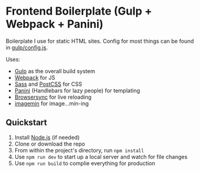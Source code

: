 # Frontend Boilerplate (Gulp + Webpack + Panini)

Boilerplate I use for static HTML sites. Config for most things can be found in [gulp/config.js](gulp/config.js).

Uses:
- [Gulp](https://gulpjs.com/) as the overall build system
- [Webpack](https://webpack.js.org/) for JS
- [Sass](https://sass-lang.com/) and [PostCSS](https://postcss.org/) for CSS
- [Panini](https://github.com/foundation/panini) (Handlebars for lazy people) for templating
- [Browsersync](https://browsersync.io/) for live reloading
- [imagemin](https://github.com/imagemin/imagemin) for image...min-ing

## Quickstart
1. Install [Node.js](https://nodejs.org/) (if needed)
2. Clone or download the repo
4. From within the project's directory, run `npm install`
5. Use `npm run dev` to start up a local server and watch for file changes
6. Use `npm run build` to complie everything for production 